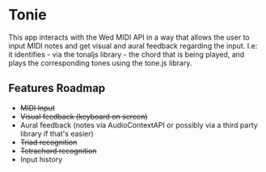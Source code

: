 # Tonie
This app interacts with the Wed MIDI API in a way that allows the user to input MIDI notes and get visual and aural feedback regarding the input. 
I.e: it identifies - via the tonaljs  library - the chord that is being played, and plays the corresponding tones using the tone.js library.

## Features Roadmap
- ~~MIDI Input~~
-  ~~Visual feedback (keyboard on screen)~~
- Aural feedback (notes via AudioContextAPI or possibly via a third party library if that's easier)
- ~~Triad recognition~~
- ~~Tetrachord recognition~~
- Input history